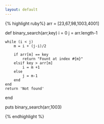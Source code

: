 ```yaml
---
layout: default
---
```


{% highlight ruby%}
arr = [23,67,98,1003,4001]


def binary_search(arr,key)
    i = 0
    j = arr.length-1
    
    while (i < j)
        m = i + (j-i)/2
        
        if arr[m] == key
            return "Fount at index #{m}"
        elsif key > arr[m]
            i = m +1
        else
            j = m-1
        end
    end
    return 'Not found'
end

puts binary_search(arr,1003)

{% endhighlight %}
